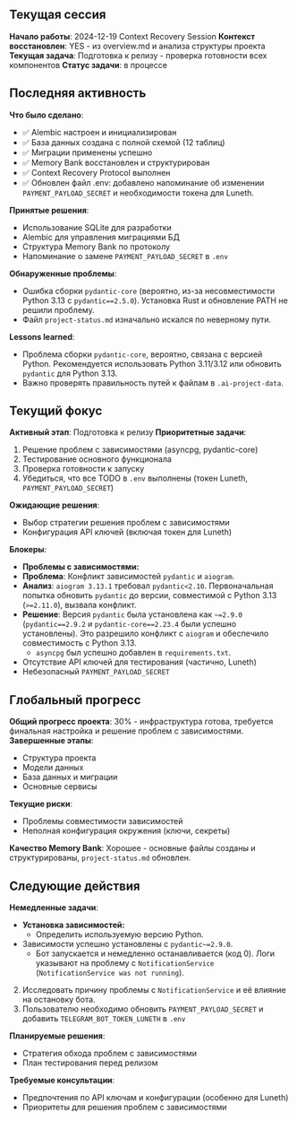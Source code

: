 ## Текущая сессия
**Начало работы**: 2024-12-19 Context Recovery Session
**Контекст восстановлен**: YES - из overview.md и анализа структуры проекта
**Текущая задача**: Подготовка к релизу - проверка готовности всех компонентов
**Статус задачи**: в процессе

## Последняя активность
**Что было сделано**: 
- ✅ Alembic настроен и инициализирован
- ✅ База данных создана с полной схемой (12 таблиц)
- ✅ Миграции применены успешно
- ✅ Memory Bank восстановлен и структурирован
- ✅ Context Recovery Protocol выполнен
- ✅ Обновлен файл .env: добавлено напоминание об изменении `PAYMENT_PAYLOAD_SECRET` и необходимости токена для Luneth.

**Принятые решения**: 
- Использование SQLite для разработки
- Alembic для управления миграциями БД
- Структура Memory Bank по протоколу
- Напоминание о замене `PAYMENT_PAYLOAD_SECRET` в `.env`

**Обнаруженные проблемы**:
- Ошибка сборки `pydantic-core` (вероятно, из-за несовместимости Python 3.13 с `pydantic==2.5.0`). Установка Rust и обновление PATH не решили проблему.
- Файл `project-status.md` изначально искался по неверному пути.

**Lessons learned**:
- Проблема сборки `pydantic-core`, вероятно, связана с версией Python. Рекомендуется использовать Python 3.11/3.12 или обновить `pydantic` для Python 3.13.
- Важно проверять правильность путей к файлам в `.ai-project-data`.

## Текущий фокус
**Активный этап**: Подготовка к релизу
**Приоритетные задачи**: 
1. Решение проблем с зависимостями (asyncpg, pydantic-core)
2. Тестирование основного функционала
3. Проверка готовности к запуску
4. Убедиться, что все TODO в `.env` выполнены (токен Luneth, `PAYMENT_PAYLOAD_SECRET`)

**Ожидающие решения**: 
- Выбор стратегии решения проблем с зависимостями
- Конфигурация API ключей (включая токен для Luneth)

**Блокеры**: 
- **Проблемы с зависимостями:**
- **Проблема**: Конфликт зависимостей `pydantic` и `aiogram`.
- **Анализ**: `aiogram 3.13.1` требовал `pydantic<2.10`. Первоначальная попытка обновить `pydantic` до версии, совместимой с Python 3.13 (`>=2.11.0`), вызвала конфликт.
- **Решение**: Версия `pydantic` была установлена как `~=2.9.0` (`pydantic==2.9.2` и `pydantic-core==2.23.4` были успешно установлены). Это разрешило конфликт с `aiogram` и обеспечило совместимость с Python 3.13.
  - `asyncpg` был успешно добавлен в `requirements.txt`.
- Отсутствие API ключей для тестирования (частично, Luneth)
- Небезопасный `PAYMENT_PAYLOAD_SECRET`

## Глобальный прогресс
**Общий прогресс проекта**: 30% - инфраструктура готова, требуется финальная настройка и решение проблем с зависимостями.
**Завершенные этапы**: 
- Структура проекта
- Модели данных
- База данных и миграции
- Основные сервисы

**Текущие риски**: 
- Проблемы совместимости зависимостей
- Неполная конфигурация окружения (ключи, секреты)

**Качество Memory Bank**: Хорошее - основные файлы созданы и структурированы, `project-status.md` обновлен.

## Следующие действия
**Немедленные задачи**: 
- **Установка зависимостей:**
  - Определить используемую версию Python.
- Зависимости успешно установлены с `pydantic~=2.9.0`.
  - Бот запускается и немедленно останавливается (код 0). Логи указывают на проблему с `NotificationService` (`NotificationService was not running`).
2. Исследовать причину проблемы с `NotificationService` и её влияние на остановку бота.
3. Пользователю необходимо обновить `PAYMENT_PAYLOAD_SECRET` и добавить `TELEGRAM_BOT_TOKEN_LUNETH` в `.env`

**Планируемые решения**: 
- Стратегия обхода проблем с зависимостями
- План тестирования перед релизом

**Требуемые консультации**: 
- Предпочтения по API ключам и конфигурации (особенно для Luneth)
- Приоритеты для решения проблем с зависимостями